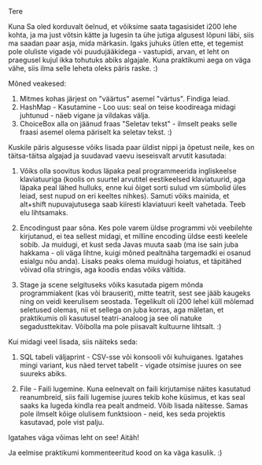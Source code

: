 Tere

Kuna Sa oled korduvalt öelnud, et võiksime saata tagasisidet i200 lehe kohta, ja ma just võtsin kätte ja lugesin ta ühe jutiga algusest lõpuni läbi, siis ma saadan paar asja, mida märkasin. Igaks juhuks ütlen ette, et tegemist pole oluliste vigade või puudujääkidega - vastupidi, arvan, et leht on praegusel kujul ikka tohutuks abiks algajale. Kuna praktikumi aega on väga vähe, siis ilma selle leheta oleks päris raske.  :)


Mõned veakesed:
1) Mitmes kohas järjest on "väärtus" asemel "värtus". Findiga leiad.
2) HashMap - Kasutamine - Loo uus: seal on teise koodireaga midagi juhtunud - näeb vigane ja vildakas välja.
3) ChoiceBox alla on jäänud fraas "Seletav tekst" - ilmselt peaks selle fraasi asemel olema päriselt ka seletav tekst. :)


Kuskile päris algusesse võiks lisada paar üldist nippi ja õpetust neile, kes on täitsa-täitsa algajad ja suudavad vaevu iseseisvalt arvutit kasutada:
1) Võiks olla soovitus kodus läpaka peal programmeerida ingliskeelse klaviatuuriga (koolis on suurtel arvutitel eestikeelsed klaviatuurid, aga läpaka peal lähed hulluks, enne kui õiget sorti sulud vm sümbolid üles leiad, sest nupud on eri keeltes nihkes). Samuti võiks mainida, et alt+shift nupuvajutusega saab kiiresti klaviatuuri keelt vahetada. Teeb elu lihtsamaks.

2) Encodingust paar sõna. Kes pole varem üldse programmi või veebilehte kirjutanud, ei tea sellest midagi, et milline encoding üldse eesti keelele sobib. Ja muidugi, et kust seda Javas muuta saab (ma ise sain juba hakkama - oli väga lihtne, kuigi mõned pealtnäha targemadki ei osanud esialgu nõu anda). Lisaks peaks olema muidugi hoiatus, et täpitähed võivad olla stringis, aga koodis endas võiks vältida.


3) Stage ja scene selgituseks võiks kasutada pigem mõnda programmiakent (kas või brauserit), mitte teatrit, sest see jääb kaugeks ning on veidi keerulisem seostada. Tegelikult oli i200 lehel küll mõlemad seletused olemas, nii et sellega on juba korras, aga mäletan, et praktikumis oli kasutusel teatri-analoog ja see oli natuke segadusttekitav. Võibolla ma pole piisavalt kultuurne lihtsalt. :)


Kui midagi veel lisada, siis näiteks seda:

1) SQL tabeli väljaprint - CSV-sse või konsooli või kuhuiganes. Igatahes mingi variant, kus näed tervet tabelit - vigade otsimise juures on see suureks abiks.

2) File - Faili lugemine. Kuna eelnevalt on faili kirjutamise näites kasutatud reanumbreid, siis faili lugemise juures tekib kohe küsimus, et kas seal saaks ka lugeda kindla rea pealt andmeid. Võib lisada näitesse. Samas pole ilmselt kõige olulisem funktsioon - neid, kes seda projektis kasutavad, pole vist palju.


Igatahes väga võimas leht on see! Aitäh!

Ja eelmise praktikumi kommenteeritud kood on ka väga kasulik. :)
